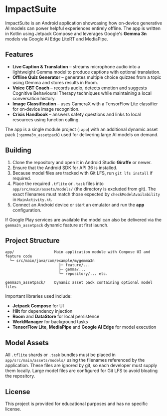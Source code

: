 # ImpactSuite

ImpactSuite is an Android application showcasing how on‑device generative AI models can power helpful
experiences entirely offline.  The app is written in Kotlin using Jetpack Compose and leverages
Google's **Gemma 3n** models via Google AI Edge LiteRT and MediaPipe.

## Features

- **Live Caption & Translation** – streams microphone audio into a lightweight Gemma model to produce captions with optional translation.
- **Offline Quiz Generator** – generates multiple choice quizzes from a topic using Gemma and stores results in Room.
- **Voice CBT Coach** – records audio, detects emotion and suggests Cognitive Behavioural Therapy techniques while maintaining a local conversation history.
- **Image Classification** – uses CameraX with a TensorFlow Lite classifier for on‑device image recognition.
- **Crisis Handbook** – answers safety questions and links to local resources using function calling.

The app is a single module project (`:app`) with an additional dynamic asset pack (`:gemma3n_assetpack`) used for delivering large AI models on demand.

## Building

1. Clone the repository and open it in Android Studio **Giraffe** or newer.
2. Ensure that the Android SDK for API 36 is installed.
3. Because model files are tracked with Git&nbsp;LFS, run `git lfs install` if required.
4. Place the required `.tflite` or `.task` files into
   `app/src/main/assets/models/` (the directory is excluded from git).  The exact
   filenames must match those expected by `checkModelAvailability` in
   `MainActivity.kt`.
5. Connect an Android device or start an emulator and run the **app** configuration.

If Google Play services are available the model can also be delivered via the
`gemma3n_assetpack` dynamic feature at first launch.

## Project Structure

```
app/                  Main application module with Compose UI and feature code
  └─ src/main/java/com/example/mygemma3n
                        ├─ feature/...
                        ├─ gemma/...
                        └─ repository/... etc.

gemma3n_assetpack/    Dynamic asset pack containing optional model files
```

Important libraries used include:

- **Jetpack Compose** for UI
- **Hilt** for dependency injection
- **Room** and **DataStore** for local persistence
- **WorkManager** for background tasks
- **TensorFlow Lite**, **MediaPipe** and **Google AI Edge** for model execution

## Model Assets

All `.tflite` shards or `.task` bundles must be placed in
`app/src/main/assets/models/` using the filenames referenced by the application.
These files are ignored by git, so each developer must supply them locally.
Large model files are configured for Git LFS to avoid bloating the repository.

## License

This project is provided for educational purposes and has no specific license.
